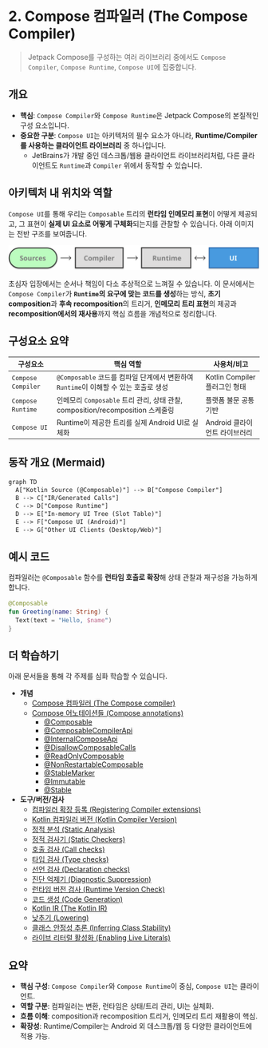 # 2. Compose 컴파일러 (The Compose Compiler)

> Jetpack Compose를 구성하는 여러 라이브러리 중에서도 `Compose Compiler`, `Compose Runtime`, `Compose UI`에 집중합니다.

## 개요

- **핵심**: `Compose Compiler`와 `Compose Runtime`은 Jetpack Compose의 본질적인 구성 요소입니다.
- **중요한 구분**: `Compose UI`는 아키텍처의 필수 요소가 아니라, **Runtime/Compiler를 사용하는 클라이언트 라이브러리** 중 하나입니다.
  - JetBrains가 개발 중인 데스크톱/웹용 클라이언트 라이브러리처럼, 다른 클라이언트도 `Runtime`과 `Compiler` 위에서 동작할 수 있습니다.

## 아키텍처 내 위치와 역할

`Compose UI`를 통해 우리는 `Composable` 트리의 **런타임 인메모리 표현**이 어떻게 제공되고, 그 표현이 **실제 UI 요소로 어떻게 구체화**되는지를 관찰할 수 있습니다. 아래 이미지는 전반 구조를 보여줍니다.

![compose-architecture](./Screenshots/compose-architecture.png)

초심자 입장에서는 순서나 책임이 다소 추상적으로 느껴질 수 있습니다. 이 문서에서는 `Compose Compiler`가 **`Runtime`의 요구에 맞는 코드를 생성**하는 방식, **초기 composition**과 **후속 recomposition**의 트리거, **인메모리 트리 표현**의 제공과 **recomposition에서의 재사용**까지 핵심 흐름을 개념적으로 정리합니다.

## 구성요소 요약

| 구성요소 | 핵심 역할 | 사용처/비고 |
| --- | --- | --- |
| `Compose Compiler` | `@Composable` 코드를 컴파일 단계에서 변환하여 `Runtime`이 이해할 수 있는 호출로 생성 | Kotlin Compiler 플러그인 형태 |
| `Compose Runtime` | 인메모리 `Composable` 트리 관리, 상태 관찰, composition/recomposition 스케줄링 | 플랫폼 불문 공통 기반 |
| `Compose UI` | Runtime이 제공한 트리를 실제 Android UI로 실체화 | Android 클라이언트 라이브러리 |

## 동작 개요 (Mermaid)

```mermaid
graph TD
  A["Kotlin Source (@Composable)"] --> B["Compose Compiler"]
  B --> C["IR/Generated Calls"]
  C --> D["Compose Runtime"]
  D --> E["In-memory UI Tree (Slot Table)"]
  E --> F["Compose UI (Android)"]
  E --> G["Other UI Clients (Desktop/Web)"]
```

## 예시 코드

컴파일러는 `@Composable` 함수를 **런타임 호출로 확장**해 상태 관찰과 재구성을 가능하게 합니다.

```kotlin
@Composable
fun Greeting(name: String) {
  Text(text = "Hello, $name")
}
```

## 더 학습하기

아래 문서들을 통해 각 주제를 심화 학습할 수 있습니다.

- **개념**
  - [Compose 컴파일러 (The Compose compiler)](./Compiler/README.md)
  - [Compose 어노테이션들 (Compose annotations)](./Annotations/README.md)
    - [@Composable](./AnnotationComposable/README.md)
    - [@ComposableCompilerApi](./AnnotationComposableCompilerApi/README.md)
    - [@InternalComposeApi](./AnnotationInternalComposeApi/README.md)
    - [@DisallowComposableCalls](./DisallowComposableCalls/README.md)
    - [@ReadOnlyComposable](./ReadOnlyComposable/README.md)
    - [@NonRestartableComposable](./NonRestartableComposable/README.md)
    - [@StableMarker](./StableMarker/README.md)
    - [@Immutable](./Immutable/README.md)
    - [@Stable](./Stable/README.md)
- **도구/버전/검사**
  - [컴파일러 확장 등록 (Registering Compiler extensions)](./CompilerExtensions/README.md)
  - [Kotlin 컴파일러 버전 (Kotlin Compiler Version)](./CompilerVersion/README.md)
  - [정적 분석 (Static Analysis)](./StaticAnalysis/README.md)
  - [정적 검사기 (Static Checkers)](./StaticCheckers/README.md)
  - [호출 검사 (Call checks)](./CallChecks/README.md)
  - [타입 검사 (Type checks)](./TypeChecks/README.md)
  - [선언 검사 (Declaration checks)](./DeclarationChecks/README.md)
  - [진단 억제기 (Diagnostic Suppression)](./DiagnosticSuppression/README.md)
  - [런타임 버전 검사 (Runtime Version Check)](./RuntimeVersionCheck/README.md)
  - [코드 생성 (Code Generation)](./CodeGeneration/README.md)
  - [Kotlin IR (The Kotlin IR)](./KotlinIR/README.md)
  - [낮추기 (Lowering)](./Lowering/README.md)
  - [클래스 안정성 추론 (Inferring Class Stability)](./InferringClassStability/README.md)
  - [라이브 리터럴 활성화 (Enabling Live Literals)](./EnablingLiveLiterals/README.md)

## 요약
- **핵심 구성**: `Compose Compiler`와 `Compose Runtime`이 중심, `Compose UI`는 클라이언트.
- **역할 구분**: 컴파일러는 변환, 런타임은 상태/트리 관리, UI는 실체화.
- **흐름 이해**: composition과 recomposition 트리거, 인메모리 트리 재활용이 핵심.
- **확장성**: Runtime/Compiler는 Android 외 데스크톱/웹 등 다양한 클라이언트에 적용 가능.
